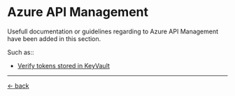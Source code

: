 # Azure API Management
Usefull documentation or guidelines regarding to Azure API Management have been added in this section.

Such as::
- [Verify tokens stored in KeyVault](verify-token-stored-in-keyvault)



---

[&larr; back](../index.md)
